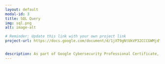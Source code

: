 ```yaml
---
layout: default
modal-id: 3
title: SQL Query
img: sql.png
alt: image-alt

# Reminder: Update this link with your own project link
project-url: https://docs.google.com/document/d/1jXT9gNtUkVP32CCCGWMjdYCgnw_cLCjnheBU_Os-CNk/edit?usp=sharing


description: As part of Google Cybersecurity Professional Certificate, this project simulates a real-world scenario involving a fictional small bookstore business. I was tasked with analyzing sales and employee data using SQL. All data queries and analysis were conducted through MySQL Workbench, focusing on data integrity, relational structure, and secure access practices aligned with cybersecurity principles.
---
```

